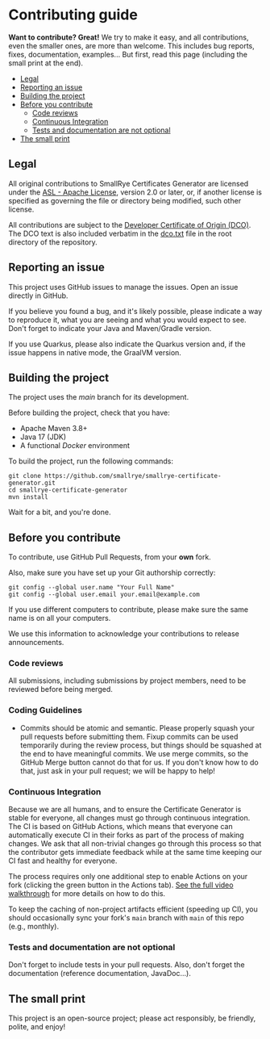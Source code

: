 # Contributing guide

**Want to contribute? Great!**
We try to make it easy, and all contributions, even the smaller ones, are more than welcome.
This includes bug reports, fixes, documentation, examples...
But first, read this page (including the small print at the end).

* [Legal](#legal)
* [Reporting an issue](#reporting-an-issue)
* [Building the project](#building-the-project)
* [Before you contribute](#before-you-contribute)
    + [Code reviews](#code-reviews)
    + [Continuous Integration](#continuous-integration)
    + [Tests and documentation are not optional](#tests-and-documentation-are-not-optional)
* [The small print](#the-small-print)

## Legal

All original contributions to SmallRye Certificates Generator are licensed under the
[ASL - Apache License](https://www.apache.org/licenses/LICENSE-2.0),
version 2.0 or later, or, if another license is specified as governing the file or directory being
modified, such other license.

All contributions are subject to the [Developer Certificate of Origin (DCO)](https://developercertificate.org/).
The DCO text is also included verbatim in the [dco.txt](dco.txt) file in the root directory of the repository.

## Reporting an issue

This project uses GitHub issues to manage the issues.
Open an issue directly in GitHub.

If you believe you found a bug, and it's likely possible, please indicate a way to reproduce it, what you are seeing and what you would expect to see.
Don't forget to indicate your Java and Maven/Gradle version.

If you use Quarkus, please also indicate the Quarkus version and, if the issue happens in native mode, the GraalVM version.

## Building the project

The project uses the _main_ branch for its development.

Before building the project, check that you have:

* Apache Maven 3.8+
* Java 17 (JDK)
* A functional _Docker_ environment

To build the project, run the following commands:

```
git clone https://github.com/smallrye/smallrye-certificate-generator.git
cd smallrye-certificate-generator
mvn install
```

Wait for a bit, and you're done.

## Before you contribute

To contribute, use GitHub Pull Requests, from your **own** fork.

Also, make sure you have set up your Git authorship correctly:

```
git config --global user.name "Your Full Name"
git config --global user.email your.email@example.com
```

If you use different computers to contribute, please make sure the same name is on all your computers.

We use this information to acknowledge your contributions to release announcements.

### Code reviews

All submissions, including submissions by project members, need to be reviewed before being merged.

### Coding Guidelines

* Commits should be atomic and semantic. Please properly squash your pull requests before submitting them. Fixup commits can be used temporarily during the review process, but things should be squashed at the end to have meaningful commits.
  We use merge commits, so the GitHub Merge button cannot do that for us. If you don't know how to do that, just ask in your pull request; we will be happy to help!

### Continuous Integration

Because we are all humans, and to ensure the Certificate Generator is stable for everyone, all changes must go through continuous integration. The CI is based on GitHub Actions, which means that everyone can automatically execute CI in their forks as part of the process of making changes. We ask that all non-trivial changes go through this process so that the contributor gets immediate feedback while at the same time keeping our CI fast and healthy for everyone.

The process requires only one additional step to enable Actions on your fork (clicking the green button in the Actions tab). [See the full video walkthrough](https://youtu.be/egqbx-Q-Cbg) for more details on how to do this.

To keep the caching of non-project artifacts efficient (speeding up CI), you should occasionally sync your fork's `main` branch with `main` of this repo (e.g., monthly).

### Tests and documentation are not optional

Don't forget to include tests in your pull requests.
Also, don't forget the documentation (reference documentation, JavaDoc...).

## The small print

This project is an open-source project; please act responsibly, be friendly, polite, and enjoy!
